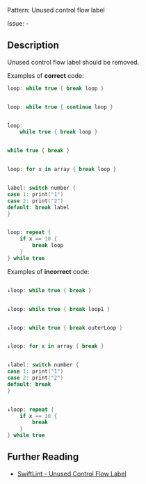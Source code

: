 Pattern: Unused control flow label

Issue: -

## Description

Unused control flow label should be removed.

Examples of **correct** code:
```swift
loop: while true { break loop }


loop: while true { continue loop }


loop:
    while true { break loop }


while true { break }


loop: for x in array { break loop }


label: switch number {
case 1: print("1")
case 2: print("2")
default: break label
}


loop: repeat {
    if x == 10 {
        break loop
    }
} while true

```
Examples of **incorrect** code:
```swift

↓loop: while true { break }


↓loop: while true { break loop1 }


↓loop: while true { break outerLoop }


↓loop: for x in array { break }


↓label: switch number {
case 1: print("1")
case 2: print("2")
default: break
}


↓loop: repeat {
    if x == 10 {
        break
    }
} while true

```

## Further Reading

* [SwiftLint - Unused Control Flow Label](https://github.com/realm/SwiftLint/blob/master/Rules.md#unused-control-flow-label)